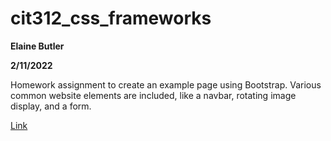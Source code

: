 # cit312_css_frameworks
 **Elaine Butler**
 
 **2/11/2022**
 
 Homework assignment to create an example page using Bootstrap. Various common website elements are included, like a navbar, rotating image display, and a form.
 
[Link](https://elainexe.github.io/cit312_css_frameworks/)
